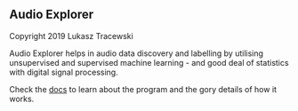 ## Audio Explorer

Copyright 2019 Lukasz Tracewski

Audio Explorer helps in audio data discovery and labelling by utilising unsupervised and supervised machine learning - and good deal of statistics with digital signal processing.

Check the [docs](https://tracek.github.io/audio-explorer) to learn about the program and the gory details of how it works.
